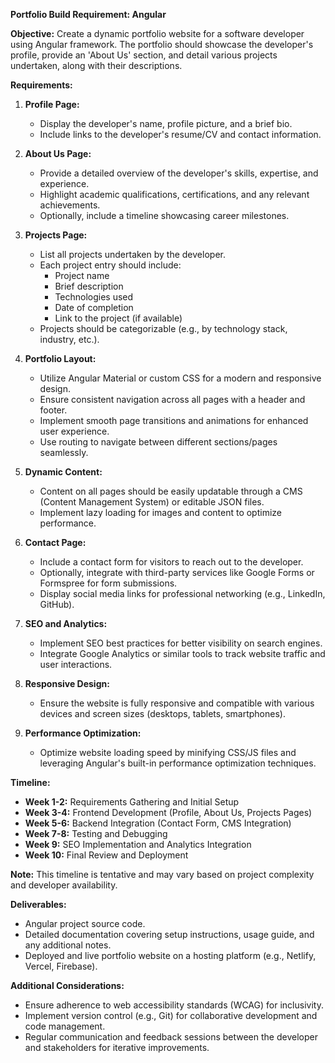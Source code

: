 **Portfolio Build Requirement: Angular**

**Objective:**
Create a dynamic portfolio website for a software developer using Angular framework. The portfolio should showcase the developer's profile, provide an 'About Us' section, and detail various projects undertaken, along with their descriptions.

**Requirements:**

1. **Profile Page:**
   - Display the developer's name, profile picture, and a brief bio.
   - Include links to the developer's resume/CV and contact information.

2. **About Us Page:**
   - Provide a detailed overview of the developer's skills, expertise, and experience.
   - Highlight academic qualifications, certifications, and any relevant achievements.
   - Optionally, include a timeline showcasing career milestones.

3. **Projects Page:**
   - List all projects undertaken by the developer.
   - Each project entry should include:
     - Project name
     - Brief description
     - Technologies used
     - Date of completion
     - Link to the project (if available)
   - Projects should be categorizable (e.g., by technology stack, industry, etc.).

4. **Portfolio Layout:**
   - Utilize Angular Material or custom CSS for a modern and responsive design.
   - Ensure consistent navigation across all pages with a header and footer.
   - Implement smooth page transitions and animations for enhanced user experience.
   - Use routing to navigate between different sections/pages seamlessly.

5. **Dynamic Content:**
   - Content on all pages should be easily updatable through a CMS (Content Management System) or editable JSON files.
   - Implement lazy loading for images and content to optimize performance.

6. **Contact Page:**
   - Include a contact form for visitors to reach out to the developer.
   - Optionally, integrate with third-party services like Google Forms or Formspree for form submissions.
   - Display social media links for professional networking (e.g., LinkedIn, GitHub).

7. **SEO and Analytics:**
   - Implement SEO best practices for better visibility on search engines.
   - Integrate Google Analytics or similar tools to track website traffic and user interactions.

8. **Responsive Design:**
   - Ensure the website is fully responsive and compatible with various devices and screen sizes (desktops, tablets, smartphones).

9. **Performance Optimization:**
   - Optimize website loading speed by minifying CSS/JS files and leveraging Angular's built-in performance optimization techniques.

**Timeline:**
- **Week 1-2:** Requirements Gathering and Initial Setup
- **Week 3-4:** Frontend Development (Profile, About Us, Projects Pages)
- **Week 5-6:** Backend Integration (Contact Form, CMS Integration)
- **Week 7-8:** Testing and Debugging
- **Week 9:** SEO Implementation and Analytics Integration
- **Week 10:** Final Review and Deployment

**Note:** This timeline is tentative and may vary based on project complexity and developer availability.

**Deliverables:**
- Angular project source code.
- Detailed documentation covering setup instructions, usage guide, and any additional notes.
- Deployed and live portfolio website on a hosting platform (e.g., Netlify, Vercel, Firebase).

**Additional Considerations:**
- Ensure adherence to web accessibility standards (WCAG) for inclusivity.
- Implement version control (e.g., Git) for collaborative development and code management.
- Regular communication and feedback sessions between the developer and stakeholders for iterative improvements.
